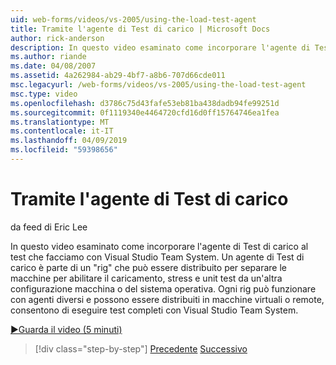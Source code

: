 ```yaml
---
uid: web-forms/videos/vs-2005/using-the-load-test-agent
title: Tramite l'agente di Test di carico | Microsoft Docs
author: rick-anderson
description: In questo video esaminato come incorporare l'agente di Test di carico al test che facciamo con Visual Studio Team System. Un agente di Test di carico è parte di un '...
ms.author: riande
ms.date: 04/08/2007
ms.assetid: 4a262984-ab29-4bf7-a8b6-707d66cde011
msc.legacyurl: /web-forms/videos/vs-2005/using-the-load-test-agent
msc.type: video
ms.openlocfilehash: d3786c75d43fafe53eb81ba438dadb94fe99251d
ms.sourcegitcommit: 0f1119340e4464720cfd16d0ff15764746ea1fea
ms.translationtype: MT
ms.contentlocale: it-IT
ms.lasthandoff: 04/09/2019
ms.locfileid: "59398656"
---
```

# <a name="using-the-load-test-agent"></a>Tramite l'agente di Test di carico

da feed di Eric Lee

In questo video esaminato come incorporare l'agente di Test di carico al test che facciamo con Visual Studio Team System. Un agente di Test di carico è parte di un "rig" che può essere distribuito per separare le macchine per abilitare il caricamento, stress e unit test da un'altra configurazione macchina o del sistema operativa. Ogni rig può funzionare con agenti diversi e possono essere distribuiti in macchine virtuali o remote, consentono di eseguire test completi con Visual Studio Team System.

[&#9654;Guarda il video (5 minuti)](https://channel9.msdn.com/Blogs/ASP-NET-Site-Videos/using-the-load-test-agent)

> [!div class="step-by-step"]
> [Precedente](the-effects-of-caching.md)
> [Successivo](the-effects-of-viewstate.md)
